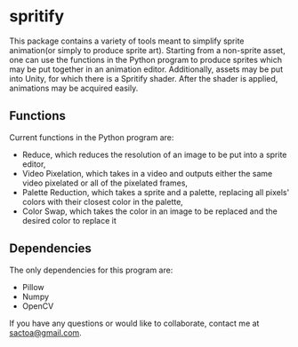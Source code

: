 # spritify

This package contains a variety of tools meant to simplify sprite animation(or simply to produce sprite art).
Starting from a non-sprite asset, one can use the functions in the Python program to
produce sprites which may be put together in an animation editor. Additionally, assets may be put into Unity,
for which there is a Spritify shader. After the shader is applied, animations may be acquired easily.

## Functions
Current functions in the Python program are:
- Reduce, which reduces the resolution of an image to be put into a sprite editor,
- Video Pixelation, which takes in a video and outputs either the same video pixelated or all of the pixelated frames,
- Palette Reduction, which takes a sprite and a palette, replacing all pixels' colors with their closest color in the palette, 
- Color Swap, which takes the color in an image to be replaced and the desired color to replace it

## Dependencies
The only dependencies for this program are:
- Pillow
- Numpy
- OpenCV

If you have any questions or would like to collaborate, contact me at sactoa@gmail.com.
